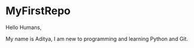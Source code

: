 # MyFirstRepo
Hello Humans,

My name is Aditya, I am new to programming and learning Python and Git.

